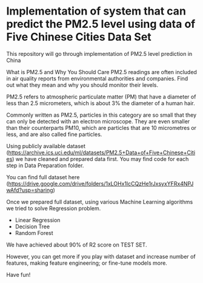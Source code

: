 # Implementation of system that can predict the PM2.5 level using data of Five Chinese Cities Data Set

This repository will go through implementation of PM2.5 level prediction in China

What is PM2.5 and Why You Should Care
PM2.5 readings are often included in air quality reports from environmental authorities and companies. 
Find out what they mean and why you should monitor their levels.

PM2.5 refers to atmospheric particulate matter (PM) that have a diameter of less than 2.5 micrometers, 
which is about 3% the diameter of a human hair.

Commonly written as PM2.5, particles in this category are so small that they can only be detected with an electron microscope. 
They are even smaller than their counterparts PM10, which are particles that are 10 micrometres or less, 
and are also called fine particles.


Using publicly available dataset (https://archive.ics.uci.edu/ml/datasets/PM2.5+Data+of+Five+Chinese+Cities) 
we have cleaned and prepared data first. You may find code for each step in Data Preparation folder. 

You can find full dataset here (https://drive.google.com/drive/folders/1xLOHx1lcCQzHe1rJxsyxYFRx4NPJwAfd?usp=sharing)

Once we prepared full dataset, using various Machine Learning algorithms we tried to solve Regression problem. 

* Linear Regression
* Decision Tree
* Random Forest

We have achieved about 90% of R2 score on TEST SET. 

However, you can get more if you play with dataset and increase number of features, making feature engineering; or fine-tune models more.

Have fun!
